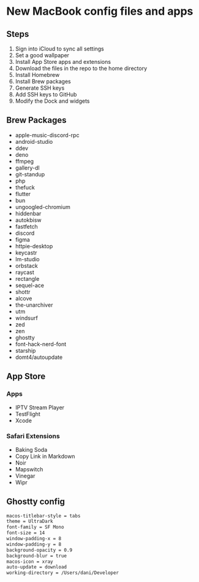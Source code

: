 # New MacBook config files and apps

## Steps
1. Sign into iCloud to sync all settings
2. Set a good wallpaper
3. Install App Store apps and extensions
4. Download the files in the repo to the home directory
5. Install Homebrew
6. Install Brew packages
7. Generate SSH keys
8. Add SSH keys to GitHub
9. Modify the Dock and widgets

## Brew Packages
- apple-music-discord-rpc
- android-studio
- ddev
- deno
- ffmpeg
- gallery-dl
- git-standup
- php
- thefuck
- flutter
- bun
- ungoogled-chromium
- hiddenbar
- autokbisw
- fastfetch
- discord
- figma
- httpie-desktop
- keycastr
- lm-studio
- orbstack
- raycast
- rectangle
- sequel-ace
- shottr
- alcove
- the-unarchiver
- utm
- windsurf
- zed
- zen
- ghostty
- font-hack-nerd-font
- starship
- domt4/autoupdate

## App Store

### Apps
- IPTV Stream Player
- TestFlight
- Xcode

### Safari Extensions
- Baking Soda
- Copy Link in Markdown
- Noir
- Mapswitch
- Vinegar
- Wipr

## Ghostty config
```bash
macos-titlebar-style = tabs
theme = UltraDark
font-family = SF Mono
font-size = 14
window-padding-x = 8
window-padding-y = 8
background-opacity = 0.9
background-blur = true
macos-icon = xray
auto-update = download
working-directory = /Users/dani/Developer
```
